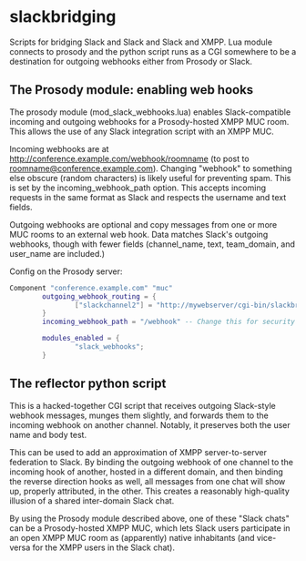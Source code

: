 # slackbridging

Scripts for bridging Slack and Slack and Slack and XMPP. Lua module connects to prosody and the python script runs as a CGI somewhere to be a destination for outgoing webhooks either from Prosody or Slack.

## The Prosody module: enabling web hooks

The prosody module (mod_slack_webhooks.lua) enables Slack-compatible incoming and outgoing webhooks for a Prosody-hosted XMPP MUC room. This allows the use of any Slack integration script with an XMPP MUC.

Incoming webhooks are at http://conference.example.com/webhook/roomname (to post to roomname@conference.example.com). Changing "webhook" to something else obscure (random characters) is likely useful for preventing spam. This is set by the incoming_webhook_path option. This accepts incoming requests in the same format as Slack and respects the username and text fields.

Outgoing webhooks are optional and copy messages from one or more MUC rooms to an external web hook. Data matches Slack's outgoing webhooks, though with fewer fields (channel_name, text, team_domain, and user_name are included.)

Config on the Prosody server:

```lua
Component "conference.example.com" "muc"
        outgoing_webhook_routing = {
                ["slackchannel2"] = "http://mywebserver/cgi-bin/slackbridge.py",
        }
        incoming_webhook_path = "/webhook" -- Change this for security by obscurity

        modules_enabled = {
                "slack_webhooks";
        }
```

## The reflector python script

This is a hacked-together CGI script that receives outgoing Slack-style webhook messages, munges them slightly, and forwards them to the incoming webhook on another channel. Notably, it preserves both the user name and body test.

This can be used to add an approximation of XMPP server-to-server federation to Slack. By binding the outgoing webhook of one channel to the incoming hook of another, hosted in a different domain, and then binding the reverse direction hooks as well, all messages from one chat will show up, properly attributed, in the other. This creates a reasonably high-quality illusion of a shared inter-domain Slack chat.

By using the Prosody module described above, one of these "Slack chats" can be a Prosody-hosted XMPP MUC, which lets Slack users participate in an open XMPP MUC room as (apparently) native inhabitants (and vice-versa for the XMPP users in the Slack chat).
